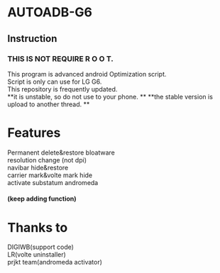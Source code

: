# AUTOADB-G6
## Instruction  
### THIS IS NOT REQUIRE R O O T.  
  
  This program is advanced android Optimization script.  
  Script is only can use for LG G6.  
  This repository is frequently updated.  
  **it is unstable, so do not use to your phone.  ** 
  **the stable version is upload to another thread.  **
# Features
Permanent delete&restore bloatware  
resolution change (not dpi)  
navibar hide&restore  
carrier mark&volte mark hide  
activate substatum andromeda  
#### (keep adding function)

# Thanks to
DIGIWB(support code)  
LR(volte uninstaller)  
prjkt team(andromeda activator)
